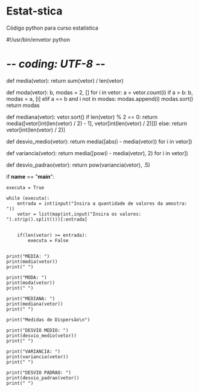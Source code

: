 # Estat-stica
Código python para curso estatística

#!/usr/bin/envetor python
# -*- coding: UTF-8 -*-


def media(vetor):
    return sum(vetor) / len(vetor)


def moda(vetor):
    b, modas = 2, []
    for i in vetor:
        a = vetor.count(i)
        if a > b:
            b, modas = a, [i]
        elif a == b and i not in modas:
            modas.append(i)
    modas.sort()
    return modas


def mediana(vetor):
    vetor.sort()
    if len(vetor) % 2 == 0:
        return media([vetor[int(len(vetor) / 2) - 1], vetor[int(len(vetor) / 2)]])
    else:
        return vetor[int(len(vetor) / 2)]


def desvio_medio(vetor):
    return media([abs(i - media(vetor)) for i in vetor])


def variancia(vetor):
    return media([pow(i - media(vetor), 2) for i in vetor])


def desvio_padrao(vetor):
    return pow(variancia(vetor), .5)


if __name__ == "__main__":

    executa = True
    
    while (executa):
        entrada = int(input("Insira a quantidade de valores da amostra: "))
        vetor = list(map(int,input("Insira os valores: ").strip().split()))[:entrada]


        if(len(vetor) >= entrada):
            executa = False


    print("MEDIA: ")
    print(media(vetor))
    print(" ")

    print("MODA: ")
    print(moda(vetor))
    print(" ")

    print("MEDIANA: ")
    print(mediana(vetor))
    print(" ")

    print("Medidas de Dispersão\n")
	
    print("DESVIO MEDIO: ")
    print(desvio_medio(vetor))
    print(" ")

    print("VARIANCIA: ")
    print(variancia(vetor))
    print(" ")

    print("DESVIO PADRAO: ")
    print(desvio_padrao(vetor))
    print(" ")
